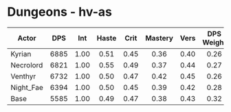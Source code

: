 # Dungeons - hv-as
| Actor | DPS | Int | Haste | Crit | Mastery | Vers | DPS Weight |
|---|:---:|:---:|:---:|:---:|:---:|:---:|:---:|
|Kyrian|6885|1.00|0.51|0.45|0.36|0.40|0.26|
|Necrolord|6821|1.00|0.55|0.49|0.37|0.44|0.27|
|Venthyr|6732|1.00|0.50|0.47|0.42|0.45|0.26|
|Night_Fae|6394|1.00|0.50|0.45|0.39|0.42|0.28|
|Base|5585|1.00|0.49|0.47|0.38|0.43|0.32|
